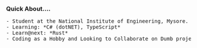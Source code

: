 ### Quick About....
<pre>
- Student at the National Institute of Engineering, Mysore.
- Learning: *C# (dotNET), TypeScript*
- Learn@next: *Rust*
- Coding as a Hobby and Looking to Collaborate on Dumb projects.
</pre>
<!--
- From [Guntur](https://en.wikipedia.org/wiki/Guntur) region and can speak [Telugu](https://en.wikipedia.org/wiki/Telugu_language) and English.

<code><pre>
{
   "Name": "Chanakya",
   "From": "Guntur, India"
}
</pre></code>
